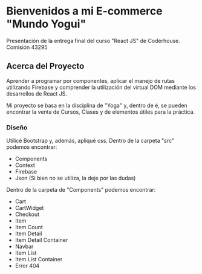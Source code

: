 # Bienvenidos a mi E-commerce "Mundo Yogui"

Presentación de la entrega final del curso "React JS" de Coderhouse. Comisión 43295

## Acerca del Proyecto

Aprender a programar por componentes, aplicar el manejo de rutas utilizando Firebase y comprender la utilización del virtual DOM mediante los desarrollos de React JS.

Mi proyecto se basa en la disciplina de "Yoga" y, dentro de é, se pueden encontrar la venta de Cursos, Clases y de elementos útiles para la práctica.

### Diseño

Utilicé Bootstrap y, además, apliqué css.
Dentro de la carpeta "src" podemos encontrar:

- Components
- Context
- Firebase
- Json (Si bien no se utiliza, la deje por las dudas)

Dentro de la carpeta de "Components" podemos encontrar:

- Cart
- CartWidget
- Checkout
- Item
- Item Count
- Item Detail
- Item Detail Container
- Navbar
- Item List
- Item List Container
- Error 404
